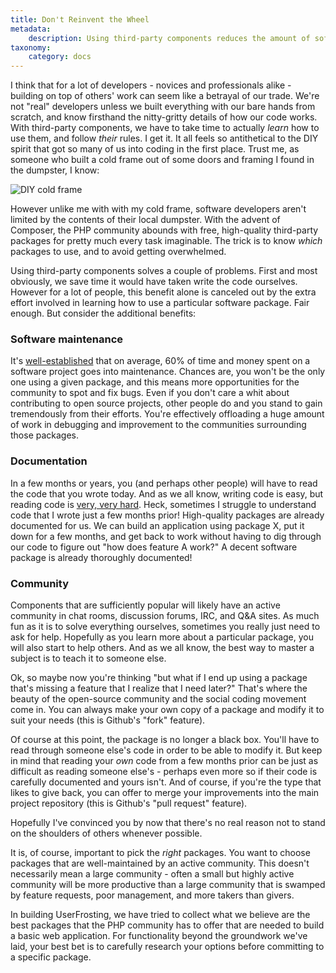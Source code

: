 ```yaml
---
title: Don't Reinvent the Wheel
metadata:
    description: Using third-party components reduces the amount of software maintenance you have to do and documentation you have to write, and lets you draw on the wider community of other developers who use those packages for troubleshooting and support.
taxonomy:
    category: docs
---
```


I think that for a lot of developers - novices and professionals alike - building on top of others' work can seem like a betrayal of our trade. We're not "real" developers unless we built everything with our bare hands from scratch, and know firsthand the nitty-gritty details of how our code works. With third-party components, we have to take time to actually *learn* how to use them, and follow *their* rules. I get it. It all feels so antithetical to the DIY spirit that got so many of us into coding in the first place. Trust me, as someone who built a cold frame out of some doors and framing I found in the dumpster, I know:

![DIY cold frame](/images/cold-frame.jpg?resize=500)

However unlike me with with my cold frame, software developers aren't limited by the contents of their local dumpster. With the advent of Composer, the PHP community abounds with free, high-quality third-party packages for pretty much every task imaginable. The trick is to know *which* packages to use, and to avoid getting overwhelmed.

Using third-party components solves a couple of problems. First and most obviously, we save time it would have taken write the code ourselves. However for a lot of people, this benefit alone is canceled out by the extra effort involved in learning how to use a particular software package. Fair enough. But consider the additional benefits:

### Software maintenance

It's [well-established](http://www.eng.auburn.edu/~kchang/comp6710/readings/Forgotten_Fundamentals_IEEE_Software_May_2001.pdf) that on average, 60% of time and money spent on a software project goes into maintenance. Chances are, you won't be the only one using a given package, and this means more opportunities for the community to spot and fix bugs. Even if you don't care a whit about contributing to open source projects, other people do and you stand to gain tremendously from their efforts. You're effectively offloading a huge amount of work in debugging and improvement to the communities surrounding those packages.

### Documentation

In a few months or years, you (and perhaps other people) will have to read the code that you wrote today. And as we all know, writing code is easy, but reading code is [very, very hard](https://blog.codinghorror.com/when-understanding-means-rewriting/). Heck, sometimes I struggle to understand code that I wrote just a few months prior! High-quality packages are already documented for us. We can build an application using package X, put it down for a few months, and get back to work without having to dig through our code to figure out "how does feature A work?" A decent software package is already thoroughly documented!

### Community

Components that are sufficiently popular will likely have an active community in chat rooms, discussion forums, IRC, and Q&A sites. As much fun as it is to solve everything ourselves, sometimes you really just need to ask for help. Hopefully as you learn more about a particular package, you will also start to help others. And as we all know, the best way to master a subject is to teach it to someone else.

Ok, so maybe now you're thinking "but what if I end up using a package that's missing a feature that I realize that I need later?"  That's where the beauty of the open-source community and the social coding movement come in. You can always make your own copy of a package and modify it to suit your needs (this is Github's "fork" feature).

Of course at this point, the package is no longer a black box. You'll have to read through someone else's code in order to be able to modify it. But keep in mind that reading your *own* code from a few months prior can be just as difficult as reading someone else's - perhaps even more so if their code is carefully documented and yours isn't. And of course, if you're the type that likes to give back, you can offer to merge your improvements into the main project repository (this is Github's "pull request" feature).

Hopefully I've convinced you by now that there's no real reason not to stand on the shoulders of others whenever possible.

It is, of course, important to pick the *right* packages. You want to choose packages that are well-maintained by an active community. This doesn't necessarily mean a large community - often a small but highly active community will be more productive than a large community that is swamped by feature requests, poor management, and more takers than givers.

In building UserFrosting, we have tried to collect what we believe are the best packages that the PHP community has to offer that are needed to build a basic web application. For functionality beyond the groundwork we've laid, your best bet is to carefully research your options before committing to a specific package.
